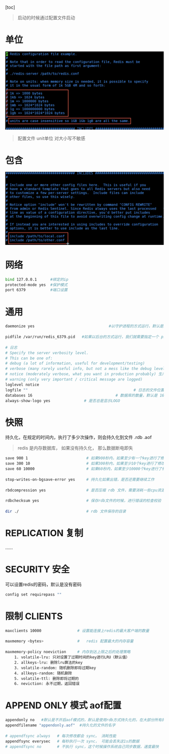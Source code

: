 [toc]

> 启动的时候通过配置文件启动



# 单位

![image-20210122141403941](7.Redis.conf%E8%AF%A6%E8%A7%A3.assets/image-20210122141403941.png)

> 配置文件 unit单位 对大小写不敏感



# 包含

![image-20210122141627667](7.Redis.conf%E8%AF%A6%E8%A7%A3.assets/image-20210122141627667.png)





# 网络

```bash
bind 127.0.0.1      #绑定的ip
protected-mode yes  #保护模式
port 6379           #端口设置
```



# 通用

```bash
daemonize yes       						  #以守护进程的方式运行，默认是no，我们需要自己开启为yes

pidfile /var/run/redis_6379.pid   #如果以后台的方式运行，我们就需要指定一个 pid

# 日志
# Specify the server verbosity level.
# This can be one of:
# debug (a lot of information, useful for development/testing)
# verbose (many rarely useful info, but not a mess like the debug level)
# notice (moderately verbose, what you want in production probably) 生产环境
# warning (only very important / critical message are logged)
loglevel notice
logfile "" 												 # 日志的文件位置名
databases 16 							         # 数据库的数量，默认是 16 个数据库
always-show-logo yes               # 是否总是显示LOGO
```



# 快照

持久化，在规定的时间内，执行了多少次操作，则会持久化到文件   .rdb .aof



> redis 是内存数据库， 如果没有持久化， 那么数据断电即失

```bash
save 900 1                          # 如果900秒内，如果至少有一个key进行了修改，我们即进行持久化操作
save 300 10                         # 如果300秒内，如果至少10个key进行了修改，我们即进行持久化操作
save 60 10000                       # 如果60秒内，如果至少10000个key进行了修改，我们即进行持久化操作

stop-writes-on-bgsave-error yes     # 持久化如果出错，是否还需要继续工作

rbdcompression yes                  # 是否压缩 rdb 文件，需要消耗一些cpu资源

rdbchecksum yes                     # 保存rdb文件的时候，进行错误的检查校验

dir ./        	                    # rdb 文件保存的目录
```



# REPLICATION 复制

……





# SECURITY 安全

可以设置redis的密码，默认是没有密码

```bash
config set requirepass ""
```





# 限制 CLIENTS

```bash
maxclients 10000                # 设置能连接上redis的最大客户端的数量

maxmemory <bytes>               #	redis 配置最大的内存容量

maxmemory-policy noeviction     # 内存到达上限之后的处理策略
    1. volatile-lru: 只对设置了过期时间的key进行LRU（默认值）
    2. allkeys-lru: 删除lru算法的key
    3. volatile-random: 随机删除即将过期key
    4. allkeys-random: 随机删除
    5. volatile-ttl: 删除即将过期的
    6. neviction: 永不过期，返回错误
```



# APPEND ONLY 模式 aof配置

```bash
appendonly no   #默认是不开启aof模式的，默认是使用rdb方式持久化的，在大部分所有的情况下，edb完全够用
appendfilename "appendonly.aof"  #持久化的文件的名字

# appendfsync always   # 每次修改都会 sync。 消耗性能
appendfsync everysec   # 每秒执行一次 sync， 可能会丢失这1s的数据
# appendfsync no       # 不执行 sync，这个时候操作系统自己同步数据，速度最快
```

